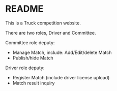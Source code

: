 # README

<!-- 2017-03-13 -->
This is a Truck competition website.

There are two roles, Driver and Committee.

Committee role deputy:
- Manage Match, include: Add/Edit/delete Match
- Publish/hide Match

Driver role deputy:
- Register Match (include driver license upload)
- Match result inquiry
